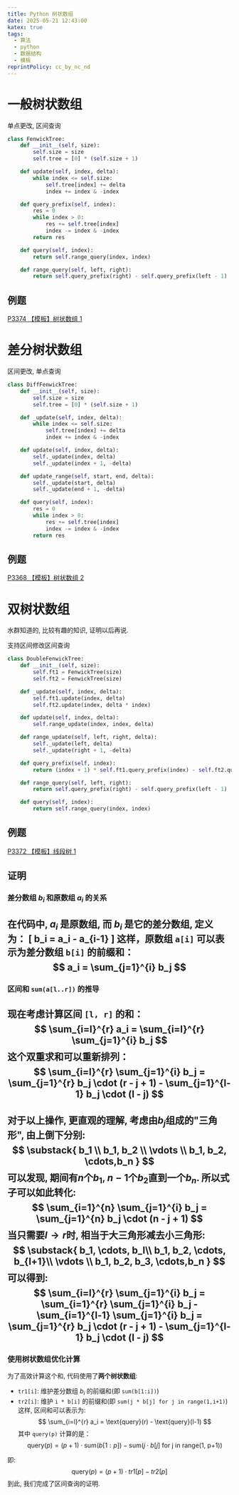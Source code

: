 ```yaml
---
title: Python 树状数组
date: 2025-05-21 12:43:00
katex: true
tags:
  - 算法
  - python
  - 数据结构
  - 模板
reprintPolicy: cc_by_nc_nd
---
```

# 一般树状数组
单点更改, 区间查询
``` python
class FenwickTree:
    def __init__(self, size):
        self.size = size
        self.tree = [0] * (self.size + 1)

    def update(self, index, delta):
        while index <= self.size:
            self.tree[index] += delta
            index += index & -index

    def query_prefix(self, index):
        res = 0
        while index > 0:
            res += self.tree[index]
            index -= index & -index
        return res

    def query(self, index):
        return self.range_query(index, index)

    def range_query(self, left, right):
        return self.query_prefix(right) - self.query_prefix(left - 1)
```
## 例题
[P3374 【模板】树状数组 1](https://www.luogu.com.cn/problem/P3374)
# 差分树状数组
区间更改, 单点查询
``` python
class DiffFenwickTree:
    def __init__(self, size):
        self.size = size
        self.tree = [0] * (self.size + 1)

    def _update(self, index, delta):
        while index <= self.size:
            self.tree[index] += delta
            index += index & -index

    def update(self, index, delta):
        self._update(index, delta)
        self._update(index + 1, -delta)

    def update_range(self, start, end, delta):
        self._update(start, delta)
        self._update(end + 1, -delta)

    def query(self, index):
        res = 0
        while index > 0:
            res += self.tree[index]
            index -= index & -index
        return res

```
## 例题
[P3368 【模板】树状数组 2](https://www.luogu.com.cn/problem/P3368)

# 双树状数组
水群知道的, 比较有趣的知识, 证明以后再说.

支持区间修改区间查询

``` python
class DoubleFenwickTree:
    def __init__(self, size):
        self.ft1 = FenwickTree(size)
        self.ft2 = FenwickTree(size)

    def _update(self, index, delta):
        self.ft1.update(index, delta)
        self.ft2.update(index, delta * index)

    def update(self, index, delta):
        self.range_update(index, index, delta)

    def range_update(self, left, right, delta):
        self._update(left, delta)
        self._update(right + 1, -delta)

    def query_prefix(self, index):
        return (index + 1) * self.ft1.query_prefix(index) - self.ft2.query_prefix(index)

    def range_query(self, left, right):
        return self.query_prefix(right) - self.query_prefix(left - 1)

    def query(self, index):
        return self.range_query(index, index)
```

## 例题
[P3372 【模板】线段树 1](https://www.luogu.com.cn/problem/P3372)

## 证明
### 差分数组 $b_i$ 和原数组 $a_i$ 的关系
在代码中, $a_i$ 是原数组, 而 $b_i$ 是它的**差分数组**, 定义为：
\[
b_i = a_i - a_{i-1}
\]
这样，原数组 `a[i]` 可以表示为差分数组 `b[i]` 的前缀和：
$$
a_i = \sum_{j=1}^{i} b_j
$$
---

### 区间和 `sum(a[l..r])` 的推导
现在考虑计算区间 `[l, r]` 的和：
$$
\sum_{i=l}^{r} a_i = \sum_{i=l}^{r} \sum_{j=1}^{i} b_j
$$
这个双重求和可以重新排列：
$$
\sum_{i=l}^{r} \sum_{j=1}^{i} b_j = \sum_{j=1}^{r} b_j \cdot (r - j + 1) - \sum_{j=1}^{l-1} b_j \cdot (l - j)
$$
---

对于以上操作, 更直观的理解, 考虑由$b_j$组成的"三角形", 由上倒下分别:
$$
\substack{
b_1 \\
b_1, b_2 \\
\vdots \\
b_1, b_2, \cdots,b_n
}
$$
可以发现, 期间有$n$个$b_1$, $n-1$个$b_2$直到一个$b_n$. 所以式子可以如此转化:
$$
\sum_{i=1}^{n} \sum_{j=1}^{i} b_j = \sum_{j=1}^{n} b_j \cdot (n - j + 1)
$$
当只需要$l \to r$时, 相当于大三角形减去小三角形:
$$
\substack{
b_1, \cdots, b_l\\
b_1, b_2, \cdots, b_{l+1}\\
\vdots \\
b_1, b_2, b_3, \cdots,b_n
}
$$
可以得到:
$$
\sum_{i=l}^{r} \sum_{j=1}^{i} b_j = \sum_{i=1}^{r} \sum_{j=1}^{i} b_j - \sum_{i=1}^{l-1} \sum_{j=1}^{i} b_j =
\sum_{j=1}^{r} b_j \cdot (r - j + 1) - \sum_{j=1}^{l-1} b_j \cdot (l - j)
$$
---

### 使用树状数组优化计算
为了高效计算这个和, 代码使用了**两个树状数组**:
- `tr1[i]`: 维护差分数组 $b_i$ 的前缀和(即 `sum(b[1:i])`)
- `tr2[i]`: 维护 `i * b[i]` 的前缀和(即 `sum(j * b[j] for j in range(1,i+1)`)
这样, 区间和可以表示为:
$$
\sum_{i=l}^{r} a_i = \text{query}(r) - \text{query}(l-1)
$$
其中 `query(p)` 计算的是：
$$
\text{query}(p) = (p + 1) \cdot \text{sum}(b[1:p]) - \text{sum}(j \cdot b[j] \text{ for j in range(1, p+1)})
$$

即:
$$
\text{query}(p) = (p + 1) \cdot tr1[p] - tr2[p]
$$
到此, 我们完成了区间查询的证明.